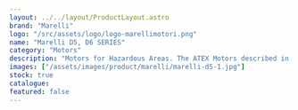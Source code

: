 ```yaml
---
layout: ../../layout/ProductLayout.astro
brand: "Marelli"
logo: "/src/assets/logo/logo-marellimotori.png"
name: "Marelli D5, D6 SERIES"
category: "Motors"
description: "Motors for Hazardous Areas. The ATEX Motors described in this catalogue are manufactured in accordance with IEC 60034-1-5-6-7-8-9-12-14, IEC 60072-1, EN 50347, EN 60079-0-1-7, EN 61241-0-1. Approved by SABS (South Africa Bureau Standards) and Gost R (Russia)."
images: ["/assets/images/product/marelli/marelli-d5-1.jpg"]
stock: true
catalogue:
featured: false
---
```


